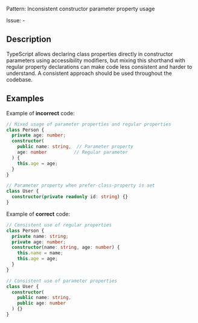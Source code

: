 Pattern: Inconsistent constructor parameter property usage

Issue: -

## Description

TypeScript allows declaring class properties directly in constructor parameters using accessibility modifiers, but mixing this shorthand with regular property declarations can make code less consistent and harder to understand. A consistent approach should be used throughout the codebase.

## Examples

Example of **incorrect** code:
```ts
// Mixed usage of parameter properties and regular properties
class Person {
  private age: number;
  constructor(
    public name: string,  // Parameter property
    age: number          // Regular parameter
  ) {
    this.age = age;
  }
}

// Parameter property when prefer-class-property is set
class User {
  constructor(private readonly id: string) {}
}
```

Example of **correct** code:
```ts
// Consistent use of regular properties
class Person {
  private name: string;
  private age: number;
  constructor(name: string, age: number) {
    this.name = name;
    this.age = age;
  }
}

// Consistent use of parameter properties
class User {
  constructor(
    public name: string,
    public age: number
  ) {}
}
```